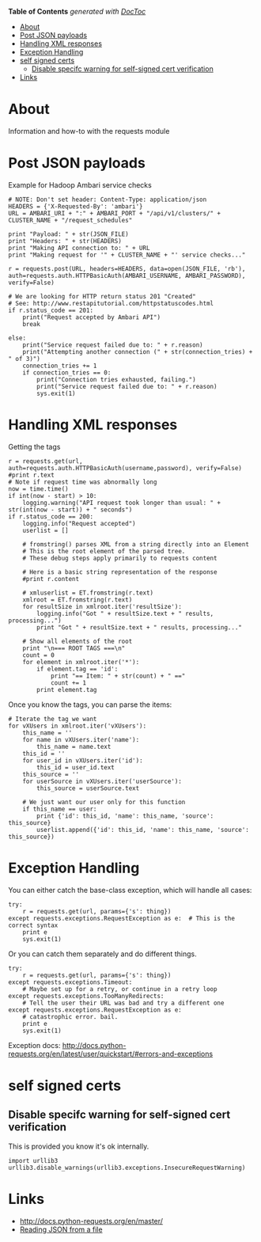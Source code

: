 <!-- START doctoc generated TOC please keep comment here to allow auto update -->
<!-- DON'T EDIT THIS SECTION, INSTEAD RE-RUN doctoc TO UPDATE -->
**Table of Contents**  *generated with [DocToc](https://github.com/thlorenz/doctoc)*

- [About](#about)
- [Post JSON payloads](#post-json-payloads)
- [Handling XML responses](#handling-xml-responses)
- [Exception Handling](#exception-handling)
- [self signed certs](#self-signed-certs)
  - [Disable specifc warning for self-signed cert verification](#disable-specifc-warning-for-self-signed-cert-verification)
- [Links](#links)

<!-- END doctoc generated TOC please keep comment here to allow auto update -->

# About

Information and how-to with the requests module

# Post JSON payloads

Example for Hadoop Ambari service checks
```
# NOTE: Don't set header: Content-Type: application/json
HEADERS = {'X-Requested-By': 'ambari'}
URL = AMBARI_URI + ":" + AMBARI_PORT + "/api/v1/clusters/" + CLUSTER_NAME + "/request_schedules"

print "Payload: " + str(JSON_FILE)
print "Headers: " + str(HEADERS)
print "Making API connection to: " + URL
print "Making request for '" + CLUSTER_NAME + "' service checks..."

r = requests.post(URL, headers=HEADERS, data=open(JSON_FILE, 'rb'), auth=requests.auth.HTTPBasicAuth(AMBARI_USERNAME, AMBARI_PASSWORD), verify=False)

# We are looking for HTTP return status 201 "Created"
# See: http://www.restapitutorial.com/httpstatuscodes.html
if r.status_code == 201:
    print("Request accepted by Ambari API")
    break

else:
    print("Service request failed due to: " + r.reason)
    print("Attempting another connection (" + str(connection_tries) + " of 3)")
    connection_tries += 1
    if connection_tries == 0:
        print("Connection tries exhausted, failing.")
        print("Service request failed due to: " + r.reason)
        sys.exit(1)

```

# Handling XML responses

Getting the tags
```
r = requests.get(url, auth=requests.auth.HTTPBasicAuth(username,password), verify=False)
#print r.text
# Note if request time was abnormally long
now = time.time()
if int(now - start) > 10:
    logging.warning("API request took longer than usual: " + str(int(now - start)) + " seconds")
if r.status_code == 200:
    logging.info("Request accepted")
    userlist = []

    # fromstring() parses XML from a string directly into an Element
    # This is the root element of the parsed tree.
    # These debug steps apply primarily to requests content

    # Here is a basic string representation of the response
    #print r.content

    # xmluserlist = ET.fromstring(r.text)
    xmlroot = ET.fromstring(r.text)
    for resultSize in xmlroot.iter('resultSize'):
        logging.info("Got " + resultSize.text + " results, processing...")
        print "Got " + resultSize.text + " results, processing..."

    # Show all elements of the root
    print "\n=== ROOT TAGS ===\n"
    count = 0
    for element in xmlroot.iter('*'):
        if element.tag == 'id':
            print "== Item: " + str(count) + " =="
            count += 1
        print element.tag
```

Once you know the tags, you can parse the items:
```
# Iterate the tag we want
for vXUsers in xmlroot.iter('vXUsers'):
    this_name = ''
    for name in vXUsers.iter('name'):
        this_name = name.text
    this_id = ''
    for user_id in vXUsers.iter('id'):
        this_id = user_id.text
    this_source = ''
    for userSource in vXUsers.iter('userSource'):
        this_source = userSource.text

    # We just want our user only for this function
    if this_name == user:
        print {'id': this_id, 'name': this_name, 'source': this_source}
        userlist.append({'id': this_id, 'name': this_name, 'source': this_source})

```

# Exception Handling

You can either catch the base-class exception, which will handle all cases:

```
try:
    r = requests.get(url, params={'s': thing})
except requests.exceptions.RequestException as e:  # This is the correct syntax
    print e
    sys.exit(1)
```

Or you can catch them separately and do different things.

```
try:
    r = requests.get(url, params={'s': thing})
except requests.exceptions.Timeout:
    # Maybe set up for a retry, or continue in a retry loop
except requests.exceptions.TooManyRedirects:
    # Tell the user their URL was bad and try a different one
except requests.exceptions.RequestException as e:
    # catastrophic error. bail.
    print e
    sys.exit(1)
```

Exception docs: http://docs.python-requests.org/en/latest/user/quickstart/#errors-and-exceptions

# self signed certs

## Disable specifc warning for self-signed cert verification
This is provided you know it's ok internally.
```
import urllib3
urllib3.disable_warnings(urllib3.exceptions.InsecureRequestWarning)
```

# Links

* http://docs.python-requests.org/en/master/
* [Reading JSON from a file](http://stackabuse.com/reading-and-writing-json-to-a-file-in-python/)
